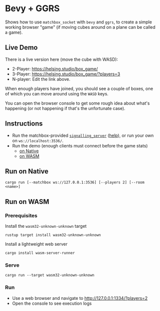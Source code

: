 # Bevy + GGRS

Shows how to use `matchbox_socket` with `bevy` and `ggrs`, to create a simple working browser "game" (if moving cubes around on a plane can be called a game).

## Live Demo
There is a live version here (move the cube with WASD):

- 2-Player: https://helsing.studio/box_game/
- 3-Player: https://helsing.studio/box_game/?players=3
- N-player: Edit the link above.

When enough players have joined, you should see a couple of boxes, one of which
you can move around using the `WASD` keys.

You can open the browser console to get some rough idea about what's happening
(or not happening if that's the unfortunate case).

## Instructions
- Run the matchbox-provided [`signalling_server`](../../signalling_server/) ([help](../../signalling_server/README.md)), or run your own on `ws://localhost:3536/`.
- Run the demo (enough clients must connect before the game stats)
  - [on Native](#run-on-native)
  - [on WASM](#run-on-wasm)

## Run on Native
```
cargo run [--matchbox ws://127.0.0.1:3536] [--players 2] [--room <name>]
```

## Run on WASM
### Prerequisites
Install the `wasm32-unknown-unknown` target
```
rustup target install wasm32-unknown-unknown
```

Install a lightweight web server
```
cargo install wasm-server-runner
```
### Serve
```
cargo run --target wasm32-unknown-unknown
```
### Run

- Use a web browser and navigate to <http://127.0.0.1:1334/?players=2>
- Open the console to see execution logs